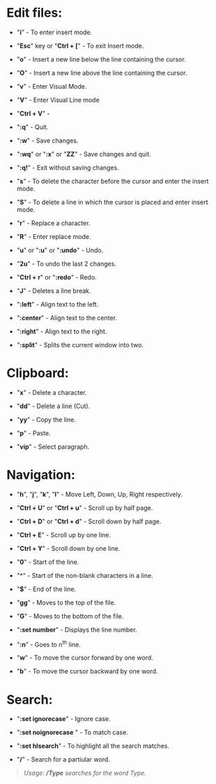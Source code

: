 # __Edit files:__

* "__i__" - To enter insert mode.

* "__Esc__" key or "__Ctrl + [__" - To exit Insert mode.

* "__o__" - Insert a new line below the line containing the cursor.

* "__O__" - Insert a new line above the line containing the cursor.

* "__v__" - Enter Visual Mode.

* "__V__" - Enter Visual Line mode  

* "__Ctrl + V__" - 

* "__:q__" - Quit.

* "__:w__" - Save changes.

* "__:wq__" or "__:x__" or "__ZZ__" - Save changes and quit.

* "__:q!__" - Exit without saving changes.

* "__s__" - To delete the character before the cursor and enter the insert mode.

* "__S__" - To delete a line in which the cursor is placed and enter insert mode.

* "__r__" - Replace a character.

* "__R__" - Enter replace mode.

* "__u__" or "__:u__" or "__:undo__" - Undo.

* "__2u__" - To undo the last 2 changes. 

* "__Ctrl + r__" or "__:redo__" - Redo.

* "__J__" - Deletes a line break.

* "__:left__" - Align text to the left.

* "__:center__" - Align text to the center.

* "__:right__" - Align text to the right.

* "__:split__" - Splits the current window into two.


# __Clipboard:__

* "__x__" - Delete a character.

* "__dd__" - Delete a line (Cut).

* "__yy__" - Copy the line.

* "__p__" - Paste.

* "__vip__" - Select paragraph.


# __Navigation:__

* "__h__", "__j__", "__k__", "__l__" - Move Left, Down, Up, Right respectively.
 
* "__Ctrl + U__" or "__Ctrl + u__" - Scroll up by half page.

* "__Ctrl + D__" or "__Ctrl + d__" - Scroll down by half page.

* "__Ctrl + E__" - Scroll up by one line.

* "__Ctrl + Y__" - Scroll down by one line.

* "__0__" - Start of the line.

* "__^__" - Start of the non-blank characters in a line. 

* "__$__" - End of the line.

* "__gg__" - Moves to the top of the file.

* "__G__" - Moves to the bottom of the file.

* "__:set number__" - Displays the line number.

* "__:n__" - Goes to n<sup>th</sup> line.

* "__w__" - To move the cursor forward by one word.

* "__b__" - To move the cursor backward by one word.


# __Search:__

* "__:set ignorecase__" - Ignore case.

* "__:set noignorecase__ " - To match case. 

* "__:set hlsearch__" - To highlight all the search matches. 

* "__/__" - Search for a partiular word.
> _Usage:_ ___/Type___ _searches for the word Type._



